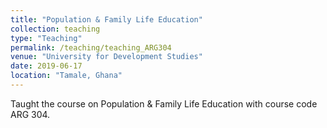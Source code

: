 ```yaml
---
title: "Population & Family Life Education"
collection: teaching
type: "Teaching"
permalink: /teaching/teaching_ARG304
venue: "University for Development Studies"
date: 2019-06-17
location: "Tamale, Ghana"
---
```


Taught the course on Population & Family Life Education with course code ARG 304.

